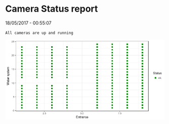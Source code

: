 Camera Status report
================
18/05/2017 - 00:55:07

    All cameras are up and running

![](camreport_files/figure-markdown_github/unnamed-chunk-2-1.png)
